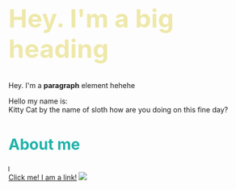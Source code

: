 <!DOCTYPE html>
<html>
<head>
	<title>Test page</title>
</head>
<body>
	<h1 style="font-size:50px; color: palegoldenrod;">Hey. I'm a big heading</h1>
	<p>Hey. I'm a <b>paragraph</b> element hehehe</p>
	<p>Hello my name is: <br>
	Kitty Cat by the name of sloth how are you doing on this fine day?</p>
	<h1 style="font-size: 30px; color: lightseagreen;">About me </h1>
	<marquee direction="right"> whale hellow there! How is it going </marquee>
	<a href="https://google.com" target="_blank" title="Let's go to Google">Click me! I am a link!</a>
	<img src="https://i.pinimg.com/736x/33/32/6d/33326dcddbf15c56d631e374b62338dc.jpg">
</body>
</html>
